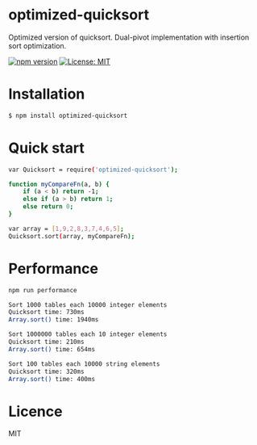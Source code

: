 # optimized-quicksort
Optimized version of quicksort. Dual-pivot implementation with insertion sort optimization.

[![npm version](https://badge.fury.io/js/optimized-quicksort.svg)](https://badge.fury.io/js/optimized-quicksort) [![License: MIT](https://img.shields.io/badge/License-MIT-blue.svg)](https://opensource.org/licenses/MIT)

# Installation
```sh
$ npm install optimized-quicksort
```

# Quick start
```sh
var Quicksort = require('optimized-quicksort');

function myCompareFn(a, b) {
    if (a < b) return -1;
    else if (a > b) return 1;
    else return 0;
}

var array = [1,9,2,8,3,7,4,6,5];
Quicksort.sort(array, myCompareFn);
```

# Performance
```sh
npm run performance

Sort 1000 tables each 10000 integer elements
Quicksort time: 730ms
Array.sort() time: 1940ms

Sort 1000000 tables each 10 integer elements
Quicksort time: 210ms
Array.sort() time: 654ms

Sort 100 tables each 10000 string elements
Quicksort time: 320ms
Array.sort() time: 400ms
```

# Licence
MIT
